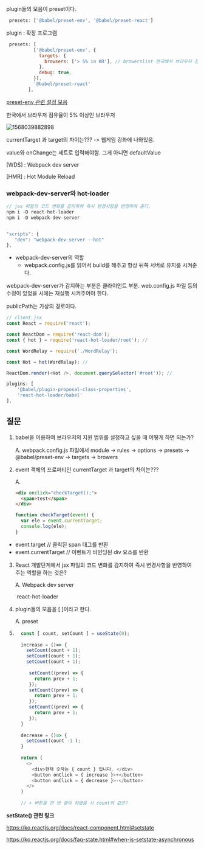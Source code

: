 plugin들의 모음이 preset이다.

```javascript
 presets: ['@babel/preset-env', '@babel/preset-react']
```

plugin : 확장 프로그램

```javascript
 presets: [
          ['@babel/preset-env', {
            targets: {
              browsers: ['> 5% in KR'], // browerslist 한국에서 브라우저 점유율이 5%이상인 것은 다 지원하겠다.
            },
            debug: true,
          }], 
          '@babel/preset-react'
        ],
```

[preset-env 관련 설정 모음](<https://github.com/browserslist/browserslist>)

한국에서 브라우저 점유율이 5% 이상인 브라우저

![1568039882898](C:\Users\gyuha\AppData\Roaming\Typora\typora-user-images\1568039882898.png)





currentTarget 과 target의 차이는??? -> 웹게임 강좌에 나와있음.

value와 onChange는 세트로 입력해야함. 그게 아니면 defaultValue

[WDS] : Webpack dev server

[HMR] : Hot Module Reload



### webpack-dev-server와 hot-loader

```javascript
// jsx 파일의 코드 변화를 감지하여 즉시 변경사항을 반영하여 준다.
npm i -D react-hot-loader
npm i -D webpack-dev-server


"scripts": {
   "dev": "webpack-dev-server --hot"
},
```

- webpack-dev-server의 역할
  - webpack.config.js를 읽어서 build를 해주고 항상 뒤쪽 서버로 유지를 시켜준다.

webpack-dev-server가 감지하는 부분은 클라이언트 부분. web.config.js 파일 등의 수정이 있었을 시에는 재실행 시켜주어야 한다.

publicPath는 가상의 경로이다.

```javascript
// client.jsx
const React = require('react');

const ReactDom = require('react-dom');
const { hot } = require('react-hot-loader/root'); //

const WordRelay = require('./WordRelay'); 

const Hot = hot(WordRelay); //

ReactDom.render(<Hot />, document.querySelector('#root')); //
```

```javascript
plugins: [
    '@babel/plugin-proposal-class-properties',
    'react-hot-loader/babel'
],
```



## 질문 

1. babel을 이용하여 브라우저의 지원 범위를 설정하고 싶을 때 어떻게 하면 되는가?

   A. webpack.config.js 파일에서 module -> rules -> options -> presets -> @babel/preset-env -> targets -> browers

2. event 객체의 프로퍼티인 currentTarget 과 target의 차이는???

   A. 

   ```html
   <div onclick="checkTarget();">
     <span>test</span>
   </div>
   ```

   ```javascript
   function checkTarget(event) {
     var ele = event.currentTarget;
     console.log(ele);
   }
   ```

   

- event.target  //  클릭된 span 태그를 반환
- event.currentTarget  //  이벤트가 바인딩된 div 요소를 반환

3. React 개발단계에서 jsx 파일의 코드 변화를 감지하여 즉시 변경사항을 반영하여 주는 역할을 하는 것은?

   A. Webpack dev server

   ​     react-hot-loader

4. plugin들의 모음을 [ ]이라고 한다.

   A. preset

5. ```javascript
     const [ count, setCount ] = useState(0);
      
     increase = ()=> {
       setCount(count + 1);
       setCount(count + 1);
       setCount(count + 1);
       
        setCount((prev) => {
          return prev + 1;
        });
        setCount((prev) => {
          return prev + 1;
        }); 
        setCount((prev) => {
          return prev + 1;
        });
     }
      
     decrease = ()=> {
       setCount(count -1 );
     }
      
     return (
       <>
         <div>현재 숫자는 { count } 입니다. </div>
         <button onClick = { increase }>+</button>
         <button onClick = { decrease }>-</button>
       </>
     )
     
     // + 버튼을 한 번 클릭 하였을 시 count의 값은?
   ```



**setState() 관련 링크**

<https://ko.reactjs.org/docs/react-component.html#setstate>

<https://ko.reactjs.org/docs/faq-state.html#when-is-setstate-asynchronous>


